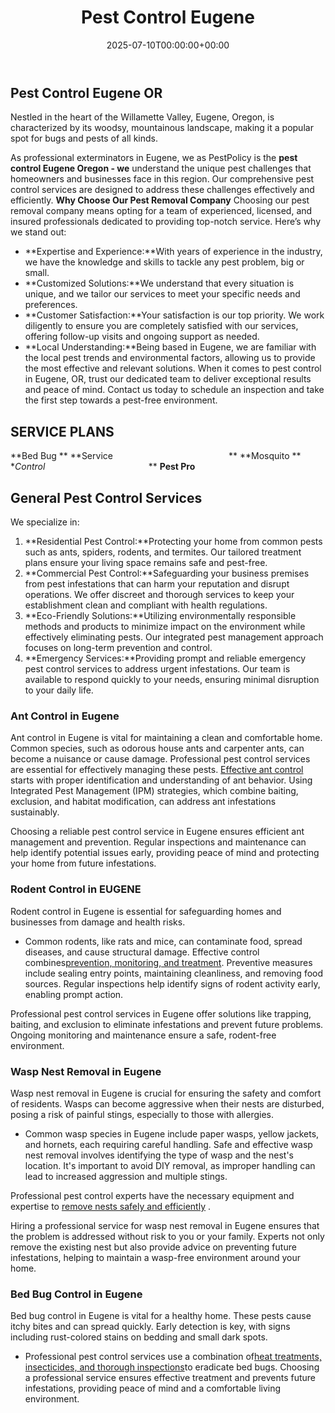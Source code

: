 ﻿---
date: '2025-07-10T00:00:00+00:00'
lastmod: '2025-07-10T00:00:00+03:00'
layout: page
title: Pest Control Eugene
permalink: /pest-control-eugene/
---

## Pest Control Eugene OR
Nestled in the heart of the Willamette Valley, Eugene, Oregon, is characterized by its woodsy, mountainous landscape, making it a popular spot for bugs and pests of all kinds.

As professional exterminators in Eugene, we as PestPolicy is the
**pest control Eugene Oregon - we**
understand the unique pest challenges that homeowners and businesses face in this region. Our comprehensive pest control services are designed to address these challenges effectively and efficiently.
**Why Choose Our Pest Removal Company**
Choosing our pest removal company means opting for a team of experienced, licensed, and insured professionals dedicated to providing top-notch service. Here’s why we stand out:
- **Expertise and Experience:**With years of experience in the industry, we have the knowledge and skills to tackle any pest problem, big or small.
- **Customized Solutions:**We understand that every situation is unique, and we tailor our services to meet your specific needs and preferences.
- **Customer Satisfaction:**Your satisfaction is our top priority. We work diligently to ensure you are completely satisfied with our services, offering follow-up visits and ongoing support as needed.
- **Local Understanding:**Being based in Eugene, we are familiar with the local pest trends and environmental factors, allowing us to provide the most effective and relevant solutions.
When it comes to pest control in Eugene, OR, trust our dedicated team to deliver exceptional results and peace of mind. Contact us today to schedule an inspection and take the first step towards a pest-free environment.
## SERVICE PLANS
**Bed Bug **
**Service                                               **
**Mosquito **
**Control*                                          **
**Pest Pro**
## General Pest Control Services
We specialize in:
1. **Residential Pest Control:**Protecting your home from common pests such as ants, spiders, rodents, and termites. Our tailored treatment plans ensure your living space remains safe and pest-free.
2. **Commercial Pest Control:**Safeguarding your business premises from pest infestations that can harm your reputation and disrupt operations. We offer discreet and thorough services to keep your establishment clean and compliant with health regulations.
3. **Eco-Friendly Solutions:**Utilizing environmentally responsible methods and products to minimize impact on the environment while effectively eliminating pests. Our integrated pest management approach focuses on long-term prevention and control.
4. **Emergency Services:**Providing prompt and reliable emergency pest control services to address urgent infestations. Our team is available to respond quickly to your needs, ensuring minimal disruption to your daily life.
### Ant Control in Eugene
Ant control in Eugene is vital for maintaining a clean and comfortable home. Common species, such as odorous house ants and carpenter ants, can become a nuisance or cause damage. Professional pest control services are essential for effectively managing these pests.
[Effective ant control](https://pestpolicy.com/effective-ant-control-for-homeowners-in-eugene-or/)
starts with proper identification and understanding of ant behavior. Using Integrated Pest Management (IPM) strategies, which combine baiting, exclusion, and habitat modification, can address ant infestations sustainably.

Choosing a reliable pest control service in Eugene ensures efficient ant management and prevention. Regular inspections and maintenance can help identify potential issues early, providing peace of mind and protecting your home from future infestations.
### Rodent Control in EUGENE
Rodent control in Eugene is essential for safeguarding homes and businesses from damage and health risks.
- Common rodents, like rats and mice, can contaminate food, spread diseases, and cause structural damage. Effective control combines[prevention, monitoring, and treatment](https://pestpolicy.com/rodent-control-in-eugene/).
Preventive measures include sealing entry points, maintaining cleanliness, and removing food sources. Regular inspections help identify signs of rodent activity early, enabling prompt action.

Professional pest control services in Eugene offer solutions like trapping, baiting, and exclusion to eliminate infestations and prevent future problems. Ongoing monitoring and maintenance ensure a safe, rodent-free environment.
### Wasp Nest Removal in Eugene
Wasp nest removal in Eugene is crucial for ensuring the safety and comfort of residents. Wasps can become aggressive when their nests are disturbed, posing a risk of painful stings, especially to those with allergies.
- Common wasp species in Eugene include paper wasps, yellow jackets, and hornets, each requiring careful handling.
Safe and effective wasp nest removal involves identifying the type of wasp and the nest's location. It's important to avoid DIY removal, as improper handling can lead to increased aggression and multiple stings.

Professional pest control experts have the necessary equipment and expertise to
[remove nests safely and efficiently](https://pestpolicy.com/wasp-nest-removal-in-eugene/)
.

Hiring a professional service for wasp nest removal in Eugene ensures that the problem is addressed without risk to you or your family. Experts not only remove the existing nest but also provide advice on preventing future infestations, helping to maintain a wasp-free environment around your home.
### Bed Bug Control in Eugene
Bed bug control in Eugene is vital for a healthy home. These pests cause itchy bites and can spread quickly. Early detection is key, with signs including rust-colored stains on bedding and small dark spots.
- Professional pest control services use a combination of[heat treatments, insecticides, and thorough inspections](https://pestpolicy.com/bed-bug-control-in-eugene/)to eradicate bed bugs.
Choosing a professional service ensures effective treatment and prevents future infestations, providing peace of mind and a comfortable living environment.









